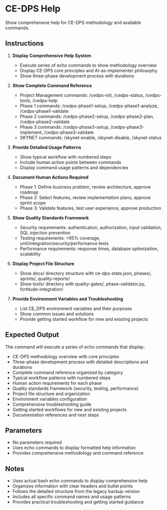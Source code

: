 # CE-DPS Help

Show comprehensive help for CE-DPS methodology and available commands.

## Instructions

1. **Display Comprehensive Help System**
   - Execute series of echo commands to show methodology overview
   - Display CE-DPS core principles and AI-as-implementer philosophy
   - Show three-phase development process with durations

2. **Show Complete Command Reference**
   - Project Management commands: /cedps-init, /cedps-status, /cedps-tools, /cedps-help
   - Phase 1 commands: /cedps-phase1-setup, /cedps-phase1-analyze, /cedps-phase1-validate
   - Phase 2 commands: /cedps-phase2-setup, /cedps-phase2-plan, /cedps-phase2-validate
   - Phase 3 commands: /cedps-phase3-setup, /cedps-phase3-implement, /cedps-phase3-validate
   - SKYNET commands: /skynet-enable, /skynet-disable, /skynet-status

3. **Provide Detailed Usage Patterns**
   - Show typical workflow with numbered steps
   - Include human action points between commands
   - Display command usage patterns and dependencies

4. **Document Human Actions Required**
   - Phase 1: Define business problem, review architecture, approve roadmap
   - Phase 2: Select features, review implementation plans, approve sprint scope
   - Phase 3: Validate features, test user experience, approve production

5. **Show Quality Standards Framework**
   - Security requirements: authentication, authorization, input validation, SQL injection prevention
   - Testing requirements: >95% coverage, unit/integration/security/performance tests
   - Performance requirements: response times, database optimization, scalability

6. **Display Project File Structure**
   - Show docs/ directory structure with ce-dps-state.json, phases/, sprints/, quality-reports/
   - Show tools/ directory with quality-gates/, phase-validator.py, fortitude-integration/

7. **Provide Environment Variables and Troubleshooting**
   - List CE_DPS environment variables and their purposes
   - Show common issues and solutions
   - Provide getting started workflow for new and existing projects

## Expected Output

The command will execute a series of echo commands that display:
- CE-DPS methodology overview with core principles
- Three-phase development process with detailed descriptions and durations
- Complete command reference organized by category
- Typical workflow patterns with numbered steps
- Human action requirements for each phase
- Quality standards framework (security, testing, performance)
- Project file structure and organization
- Environment variables configuration
- Comprehensive troubleshooting guide
- Getting started workflows for new and existing projects
- Documentation references and next steps

## Parameters
- No parameters required
- Uses echo commands to display formatted help information
- Provides comprehensive methodology and command reference

## Notes
- Uses actual bash echo commands to display comprehensive help
- Organizes information with clear headers and bullet points
- Follows the detailed structure from the legacy backup version
- Includes all specific command names and usage patterns
- Provides practical troubleshooting and getting started guidance